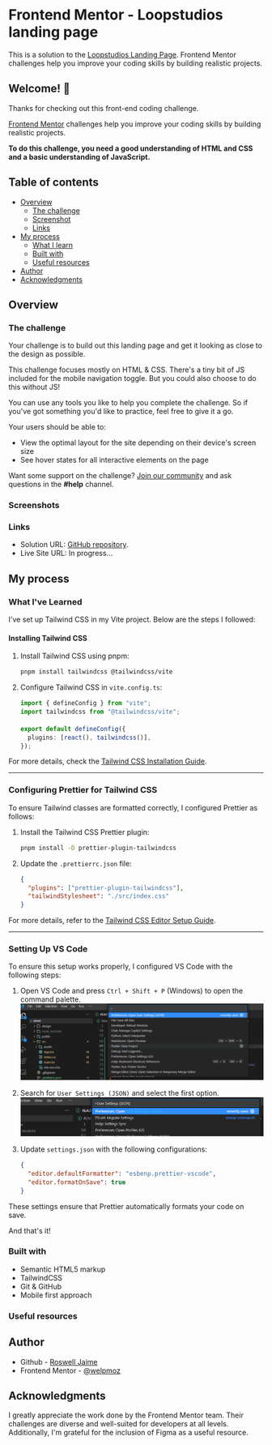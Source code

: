 # Frontend Mentor - Loopstudios landing page

This is a solution to the [Loopstudios Landing Page](https://www.frontendmentor.io/challenges/loopstudios-landing-page-N88J5Onjw). Frontend Mentor challenges help you improve your coding skills by building realistic projects.

## Welcome! 👋

Thanks for checking out this front-end coding challenge.

[Frontend Mentor](https://www.frontendmentor.io) challenges help you improve your coding skills by building realistic projects.

**To do this challenge, you need a good understanding of HTML and CSS and a basic understanding of JavaScript.**

## Table of contents

- [Overview](#overview)
  - [The challenge](#the-challenge)
  - [Screenshot](#screenshot)
  - [Links](#links)
- [My process](#my-process)
  - [What I learn](#what-i-learn)
  - [Built with](#built-with)
  - [Useful resources](#useful-resources)
- [Author](#author)
- [Acknowledgments](#acknowledgments)

## Overview

### The challenge

Your challenge is to build out this landing page and get it looking as close to the design as possible.

This challenge focuses mostly on HTML & CSS. There's a tiny bit of JS included for the mobile navigation toggle. But you could also choose to do this without JS!

You can use any tools you like to help you complete the challenge. So if you've got something you'd like to practice, feel free to give it a go.

Your users should be able to:

- View the optimal layout for the site depending on their device's screen size
- See hover states for all interactive elements on the page

Want some support on the challenge? [Join our community](https://www.frontendmentor.io/community) and ask questions in the **#help** channel.

### Screenshots

### Links

- Solution URL: [GitHub repository](https://github.com/welpmoz/loopstudios-landing-page).
- Live Site URL: In progress...

## My process

### What I've Learned

I've set up Tailwind CSS in my Vite project. Below are the steps I followed:

#### Installing Tailwind CSS

1. Install Tailwind CSS using pnpm:

   ```sh
   pnpm install tailwindcss @tailwindcss/vite
   ```

2. Configure Tailwind CSS in `vite.config.ts`:

   ```ts
   import { defineConfig } from "vite";
   import tailwindcss from "@tailwindcss/vite";

   export default defineConfig({
     plugins: [react(), tailwindcss()],
   });
   ```

For more details, check the [Tailwind CSS Installation Guide](https://tailwindcss.com/docs/installation/using-vite).

---

### Configuring Prettier for Tailwind CSS

To ensure Tailwind classes are formatted correctly, I configured Prettier as follows:

1. Install the Tailwind CSS Prettier plugin:

   ```sh
   pnpm install -D prettier-plugin-tailwindcss
   ```

2. Update the `.prettierrc.json` file:
   ```json
   {
     "plugins": ["prettier-plugin-tailwindcss"],
     "tailwindStylesheet": "./src/index.css"
   }
   ```

For more details, refer to the [Tailwind CSS Editor Setup Guide](https://tailwindcss.com/docs/editor-setup).

---

### Setting Up VS Code

To ensure this setup works properly, I configured VS Code with the following steps:

1. Open VS Code and press `Ctrl + Shift + P` (Windows) to open the command palette.
   ![Command Palette](./docs/palette.png)

2. Search for `User Settings (JSON)` and select the first option.
   ![Search Settings](./docs/search.png)

3. Update `settings.json` with the following configurations:
   ```json
   {
     "editor.defaultFormatter": "esbenp.prettier-vscode",
     "editor.formatOnSave": true
   }
   ```

These settings ensure that Prettier automatically formats your code on save.

And that's it!

### Built with

- Semantic HTML5 markup
- TailwindCSS
- Git & GitHub
- Mobile first approach

### Useful resources

## Author

- Github - [Roswell Jaime](https://github.com/welpmoz)
- Frontend Mentor - [@welpmoz](https://www.frontendmentor.io/profile/welpmoz)

## Acknowledgments

I greatly appreciate the work done by the Frontend Mentor team. Their challenges are diverse and well-suited for developers at all levels. Additionally, I'm grateful for the inclusion of Figma as a useful resource.
